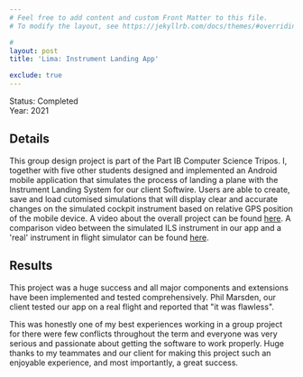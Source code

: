 ```yaml
---
# Feel free to add content and custom Front Matter to this file.
# To modify the layout, see https://jekyllrb.com/docs/themes/#overriding-theme-defaults

#
layout: post
title: 'Lima: Instrument Landing App'

exclude: true
---
```

Status: Completed  
Year: 2021  
## Details
This group design project is part of the Part IB Computer Science Tripos. I, together with five other students designed and implemented an Android mobile application that simulates the process of landing a plane with the Instrument Landing System for our client Softwire. Users are able to create, save and load cutomised simulations that will display clear and accurate changes on the simulated cockpit instrument based on relative GPS position of the mobile device. A video about the overall project can be found [here](https://www.youtube.com/watch?v=Jsgbl59c4DI&ab_channel=CambridgeComputerLab). A comparison video between the simulated ILS instrument in our app and a 'real' instrument in flight simulator can be found [here](https://www.youtube.com/watch?v=7KDYblHuQfg). 

## Results
This project was a huge success and all major components and extensions have been implemented and tested comprehensively. Phil Marsden, our client tested our app on a real flight and reported that "it was flawless".

This was honestly one of my best experiences working in a group project for there were few conflicts throughout the term and everyone was very serious and passionate about getting the software to work properly. Huge thanks to my teammates and our client for making this project such an enjoyable experience, and most importantly, a great success.